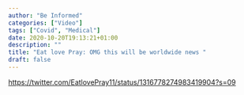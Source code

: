 ```yaml
---
author: "Be Informed"
categories: ["Video"]
tags: ["Covid", "Medical"]
date: 2020-10-20T19:13:21+01:00
description: ""
title: "Eat love Pray: OMG this will be worldwide news "
draft: false
---
```


https://twitter.com/EatlovePray11/status/1316778274983419904?s=09